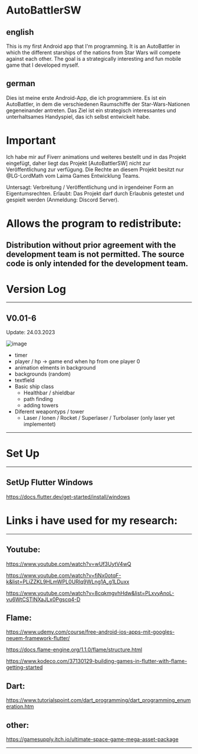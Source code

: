 # AutoBattlerSW


## english
This is my first Android app that I'm programming. 
It is an AutoBattler in which the different starships
 of the nations from Star Wars will compete against each other.
The goal is a strategically interesting and fun mobile game 
that I developed myself.

## german
Dies ist meine erste Android-App, die ich programmiere. 
Es ist ein AutoBattler, in dem die verschiedenen Raumschiffe 
der Star-Wars-Nationen gegeneinander antreten.
Das Ziel ist ein strategisch interessantes und unterhaltsames
 Handyspiel, das ich selbst entwickelt habe.

# Important 
Ich habe mir auf Fiverr animations und weiteres bestellt und in das Projekt eingefügt, 
daher liegt das Projekt [AutoBattlerSW] nicht zur Veröffentlichung zur verfügung.
Die Rechte an diesem Projekt besitzt nur @LG-LordMath vom Laima Games Entwicklung Teams.

Untersagt:
Verbreitung / Veröffentlichung und in irgendeiner Form an Eigentumsrechten.
Erlaubt:
Das Projekt darf durch Erlaubnis getestet und gespielt werden  (Anmeldung: Discord Server). 

# Allows the program to redistribute:
## Distribution without prior agreement with the development team is not permitted. The source code is only intended for the development team.



# Version  Log
*************************************************************************************************************************************************
## V0.01-6

Update: 24.03.2023

![image](https://user-images.githubusercontent.com/92640773/227653881-2c1ba715-2028-498c-b27d-d77911802227.png)
- timer 
- player / hp -> game end when hp from one player 0
- animation elments in background
- backgrounds (random)
- textfield
- Basic ship class
  - Healthbar / shieldbar 
  - path finding
  - adding towers
- Diferent weapontyps / tower 
  - Laser / Ionen / Rocket / Superlaser / Turbolaser (only laser yet implementet)
   
 *************************************************************************************************************************************************
 
 


# Set Up
*************************************************************************************************************************************************
## SetUp Flutter Windows
https://docs.flutter.dev/get-started/install/windows





# Links i have used for my research:

*************************************************************************************************************************************************
## Youtube:

https://www.youtube.com/watch?v=wUf3UytV4wQ

https://www.youtube.com/watch?v=fjNx0otqF-k&list=PLiZZKL9HLmWPL0URlq9WLng1A_g1LDuxx

https://www.youtube.com/watch?v=8cqkmgvhHdw&list=PLxvyAnoL-vu6WtCSTlNXaJLx0Pgscq4-D

## Flame:
https://www.udemy.com/course/free-android-ios-apps-mit-googles-neuem-framework-flutter/

https://docs.flame-engine.org/1.1.0/flame/structure.html

https://www.kodeco.com/37130129-building-games-in-flutter-with-flame-getting-started

## Dart:
https://www.tutorialspoint.com/dart_programming/dart_programming_enumeration.htm

## other:
https://gamesupply.itch.io/ultimate-space-game-mega-asset-package


*************************************************************************************************************************************************




